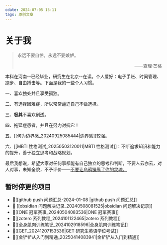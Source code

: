 ```yaml
---
cdate: 2024-07-05 15:11
tags: 原创文章 
---
```


# 关于我

> 永远不要自怜，永远不要嫉妒。
> <div style="text-align: right;">——查理·芒格</div>

本科在河南--已经毕业，研究生在北京--在读。个人爱好：电子手账、时间管理、跑步、自由搏击等。下面是我的一些个人习惯。

一、喜欢独处并且享受孤独。

二、有选择困难症，所以常常逼迫自己不做选择。

三、**极其**不喜欢剧透。

四、拖延症患者，并且在努力对抗它！

五、[[何为边界感_20240925085444|边界感]]较强。

六、[[MBTI 性格测试_20250503120011|MBTI 性格测试]]：不断追求知识和能力的提升，善于独立思考和战略规划。

最后我想说，希望大家对任何事都能有自己独立的思考和判断，不要人云亦云，对人对事，未知全貌，不予评价——[不要让乌鸦操纵了你的灵魂。](https://search.bilibili.com/all?keyword=%E7%AB%A5%E8%AF%9D%E9%95%87%E7%BD%97%E7%BF%94&from_source=webtop_search&spm_id_from=333.1007&search_source=2)

## 暂时停更的项目
- 📌[[github push 问题汇总-2024-01-08 |github push 问题汇总]] 
- 📌 [[obsidian 问题解决记录_20240508081525|obsidian 问题解决记录]] 
- 📌[[ONE 冠军赛事_20240504083536|ONE 冠军赛事]] 
- 📌[[zotero 系列教程_2024101122465|zotero 系列教程]] 
- 📌[[全身肌肉训练笔记_2024102918596|全身肌肉训练笔记]] 
- 📌[[GET_20241207153536|GET 研究生英语学位考试]] 
- 📌[[金铲铲从入门到精通_20250414083941|金铲铲从入门到精通]] 
